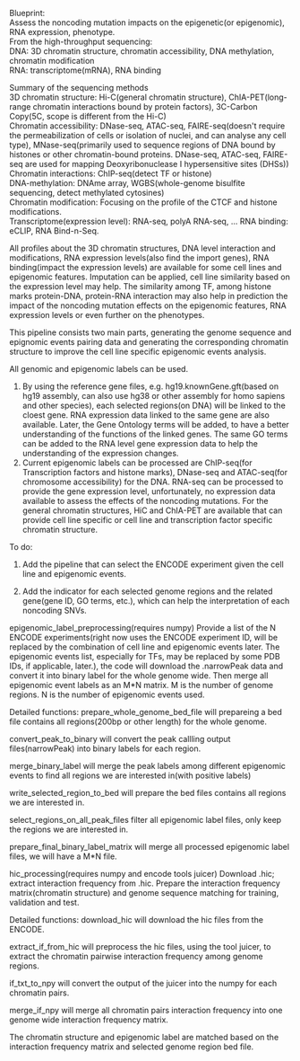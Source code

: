 Blueprint:\
Assess the noncoding mutation impacts on the epigenetic(or epigenomic), RNA expression, phenotype.\
 From the high-throughput sequencing: \
  DNA: 3D chromatin structure, chromatin accessibility, DNA methylation, chromatin modification\
  RNA: transcriptome(mRNA), RNA binding

Summary of the sequencing methods\
3D chromatin structure: Hi-C(general chromatin structure), ChIA-PET(long-range chromatin interactions bound by protein factors), 3C-Carbon Copy(5C, scope is different from the Hi-C)\
Chromatin accessibility: DNase-seq, ATAC-seq, FAIRE-seq(doesn't require the permeabilization of cells or isolation of nuclei, and can analyse any cell type), MNase-seq(primarily used to sequence regions of DNA bound by histones or other chromatin-bound proteins. DNase-seq, ATAC-seq, FAIRE-seq are used for mapping Deoxyribonuclease I hypersensitive sites (DHSs))\
Chromatin interactions: ChIP-seq(detect TF or histone)\
DNA-methylation: DNAme array, WGBS(whole-genome bisulfite sequencing, detect methylated cytosines)\
Chromatin modification: Focusing on the profile of the CTCF and histone modifications.\
Transcriptome(expression level): RNA-seq, polyA RNA-seq, ...
RNA binding: eCLIP, RNA Bind-n-Seq.

All profiles about the 3D chromatin structures, DNA level interaction and modifications, RNA expression levels(also find the import genes), RNA binding(impact the expression levels) are available for some cell lines and epigenomic features. Imputation can be applied, cell line similarity based on the expression level may help. The similarity among TF, among histone marks protein-DNA, protein-RNA interaction may also help in prediction the impact of the noncoding mutation effects on the epigenomic features, RNA expression levels or even further on the phenotypes.



This pipeline consists two main parts, generating the genome sequence and epignomic events pairing data and generating the corresponding chromatin structure to improve the cell line specific epigenomic events analysis.

All genomic and epigenomic labels can be used.
1. By using the reference gene files, e.g. hg19.knownGene.gft(based on hg19 assembly, can also use hg38 or other assembly for homo sapiens and other species), each selected regions(on DNA) will be linked to the cloest gene. RNA expression data linked to the same gene are also available. Later, the Gene Ontology terms will be added, to have a better understanding of the functions of the linked genes. The same GO terms can be added to the RNA level gene expression data to help the understanding of the expression changes.
2. Current epigenomic labels can be processed are ChIP-seq(for Transcription factors and histone marks), DNase-seq and ATAC-seq(for chromosome accessibility) for the DNA. RNA-seq can be processed to provide the gene expression level, unfortunately, no expression data available to assess the effects of the noncoding mutations. For the general chromatin structures, HiC and ChIA-PET are available that can provide cell line specific or cell line and transcription factor specific chromatin structure.

To do: 
1. Add the pipeline that can select the ENCODE experiment given the cell line and epigenomic events.

2. Add the indicator for each selected genome regions and the related gene(gene ID, GO terms, etc.), which can help the interpretation of each noncoding SNVs.

epigenomic_label_preprocessing(requires numpy)
Provide a list of the N ENCODE experiments(right now uses the ENCODE experiment ID, will be replaced by the combination of cell line and epigenomic events later. The epigenomic events list, especially for TFs, may be replaced by some PDB IDs, if applicable, later.), the code will download the .narrowPeak data and convert it into binary label for the whole genome wide. Then merge all epigenomic event labels as an M*N matrix. M is the number of genome regions. N is the number of epigenomic events used.

Detailed functions:
prepare_whole_genome_bed_file will prepareing a bed file contains all regions(200bp or other length) for the whole genome.

convert_peak_to_binary will convert the peak callling output files(narrowPeak) into binary labels for each region.

merge_binary_label will merge the peak labels among different epigenomic events to find all regions we are interested in(with positive labels)

write_selected_region_to_bed will prepare the bed files contains all regions we are interested in.

select_regions_on_all_peak_files filter all epigenomic label files, only keep the regions we are interested in.

prepare_final_binary_label_matrix will merge all processed epigenomic label files, we will have a M*N file.

hic_processing(requires numpy and encode tools juicer)
Download .hic; extract interaction frequency from .hic. Prepare the interaction frequency matrix(chromatin structure) and genome sequence matching for training, validation and test.

Detailed functions:
download_hic will download the hic files from the ENCODE.

extract_if_from_hic will preprocess the hic files, using the tool juicer, to extract the chromatin pairwise interaction frequency among genome regions.

if_txt_to_npy will convert the output of the juicer into the numpy for each chromatin pairs.

merge_if_npy will merge all chromatin pairs interaction frequency into one genome wide interaction frequency matrix.

The chromatin structure and epigenomic label are matched based on the interaction frequency matrix and selected genome region bed file.
